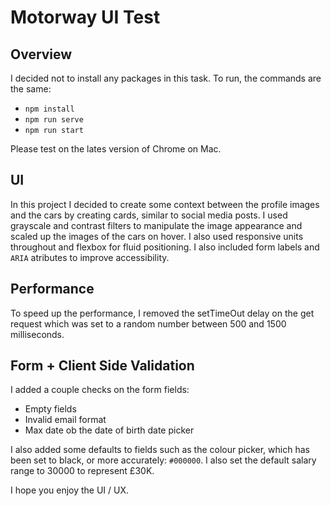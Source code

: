 # Motorway UI Test

## Overview
I decided not to install any packages in this task. To run, the commands are the same:

* `npm install`
* `npm run serve`
* `npm run start`

Please test on the lates version of Chrome on Mac.
  
## UI
In this project I decided to create some context between the profile images and the cars by creating cards, similar to social media posts. I used grayscale and contrast filters to manipulate the image appearance and scaled up the images of the cars on hover. I also used responsive units throughout and flexbox for fluid positioning. I also included form labels and `ARIA` atributes to improve accessibility. 

## Performance
To speed up the performance, I removed the setTimeOut delay on the get request which was set to a random number between 500 and 1500 milliseconds.

## Form + Client Side Validation
I added a couple checks on the form fields:

* Empty fields
* Invalid email format
* Max date ob the date of birth date picker

I also added some defaults to fields such as the colour picker, which has been set to black, or more accurately: `#000000`. I also set the default salary range to 30000 to represent £30K.

I hope you enjoy the UI / UX.
